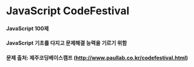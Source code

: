 # JavaScript CodeFestival

#### JavaScript 100제

#### JavaScript 기초를 다지고 문제해결 능력을 기르기 위함

#### 문제 출처: 제주코딩베이스캠프 (http://www.paullab.co.kr/codefestival.html)
